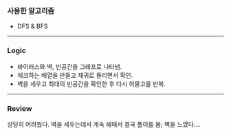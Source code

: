 ### 사용한 알고리즘
* DFS & BFS
_____________________________________________________
### Logic
* 바이러스와 벽, 빈공간을 그래프로 나타냄.
* 체크하는 배열을 만들고 재귀로 돌리면서 확인.
* 벽을 세우고 최대의 빈공간을 확인한 후 다시 허물고를 반복.
_____________________________________________________
### Review
상당히 어려웠다. 벽을 세우는데서 계속 헤매서 결국 풀이를 봄;
벽을 느꼈다....
